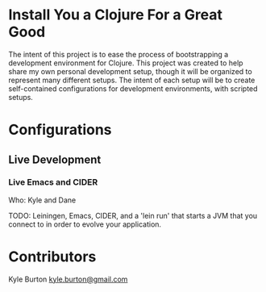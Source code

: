 # Install You a Clojure For a Great Good

The intent of this project is to ease the process of bootstrapping a development environment for Clojure.  This project was created to help share my own personal development setup, though it will be organized to represent many different setups.  The intent of each setup will be to create self-contained configurations for development environments, with scripted setups.

# Configurations

## Live Development

### Live Emacs and CIDER

Who: Kyle and Dane

TODO: Leiningen, Emacs, CIDER, and a 'lein run' that starts a JVM that you connect to in order to evolve your application.


# Contributors

Kyle Burton kyle.burton@gmail.com

